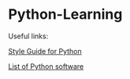 # Python-Learning

Useful links:

[Style Guide for Python](https://peps.python.org/pep-0008/)

[List of Python software]([https://peps.python.org/pep-0008/](https://en.wikipedia.org/wiki/List_of_Python_software#:~:text=Video%20games,-Battlefield%202%20uses&text=Disney's%20Toontown%20Online%20is%20written%20in%20Python%20and%20uses%20Panda3D%20for%20graphics.&text=Eve%20Online%20uses%20Stackless%20Python.&text=Mount%20%26%20Blade%20is%20written%20in,and%20uses%20Panda3D%20for%20graphics.)https://en.wikipedia.org/wiki/List_of_Python_software#:~:text=Video%20games,-Battlefield%202%20uses&text=Disney's%20Toontown%20Online%20is%20written%20in%20Python%20and%20uses%20Panda3D%20for%20graphics.&text=Eve%20Online%20uses%20Stackless%20Python.&text=Mount%20%26%20Blade%20is%20written%20in,and%20uses%20Panda3D%20for%20graphics.)
